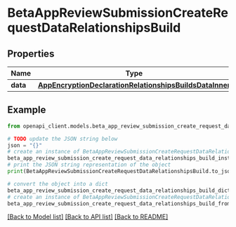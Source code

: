 # BetaAppReviewSubmissionCreateRequestDataRelationshipsBuild


## Properties

Name | Type | Description | Notes
------------ | ------------- | ------------- | -------------
**data** | [**AppEncryptionDeclarationRelationshipsBuildsDataInner**](AppEncryptionDeclarationRelationshipsBuildsDataInner.md) |  | 

## Example

```python
from openapi_client.models.beta_app_review_submission_create_request_data_relationships_build import BetaAppReviewSubmissionCreateRequestDataRelationshipsBuild

# TODO update the JSON string below
json = "{}"
# create an instance of BetaAppReviewSubmissionCreateRequestDataRelationshipsBuild from a JSON string
beta_app_review_submission_create_request_data_relationships_build_instance = BetaAppReviewSubmissionCreateRequestDataRelationshipsBuild.from_json(json)
# print the JSON string representation of the object
print(BetaAppReviewSubmissionCreateRequestDataRelationshipsBuild.to_json())

# convert the object into a dict
beta_app_review_submission_create_request_data_relationships_build_dict = beta_app_review_submission_create_request_data_relationships_build_instance.to_dict()
# create an instance of BetaAppReviewSubmissionCreateRequestDataRelationshipsBuild from a dict
beta_app_review_submission_create_request_data_relationships_build_from_dict = BetaAppReviewSubmissionCreateRequestDataRelationshipsBuild.from_dict(beta_app_review_submission_create_request_data_relationships_build_dict)
```
[[Back to Model list]](../README.md#documentation-for-models) [[Back to API list]](../README.md#documentation-for-api-endpoints) [[Back to README]](../README.md)



